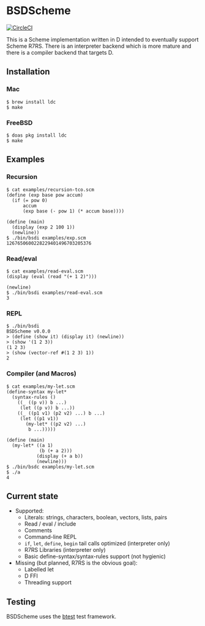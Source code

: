 # BSDScheme

[![CircleCI](https://circleci.com/gh/eatonphil/bsdscheme.svg?style=svg)](https://circleci.com/gh/eatonphil/bsdscheme)

This is a Scheme implementation written in D intended to eventually
support Scheme R7RS. There is an interpreter backend which is more
mature and there is a compiler backend that targets D.

## Installation

### Mac

```
$ brew install ldc
$ make
```

### FreeBSD

```
$ doas pkg install ldc
$ make
```

## Examples

### Recursion

```
$ cat examples/recursion-tco.scm
(define (exp base pow accum)
  (if (= pow 0)
      accum
      (exp base (- pow 1) (* accum base))))

(define (main)
  (display (exp 2 100 1))
  (newline))
$ ./bin/bsdi examples/exp.scm
1267650600228229401496703205376
```

### Read/eval

```
$ cat examples/read-eval.scm
(display (eval (read "(+ 1 2)")))

(newline)
$ ./bin/bsdi examples/read-eval.scm
3
```

### REPL

```
$ ./bin/bsdi
BSDScheme v0.0.0
> (define (show it) (display it) (newline))
> (show '(1 2 3))
(1 2 3)
> (show (vector-ref #(1 2 3) 1))
2
```

### Compiler (and Macros)

```
$ cat examples/my-let.scm
(define-syntax my-let*
  (syntax-rules ()
    ((_ ((p v)) b ...)
     (let ((p v)) b ...))
    ((_ ((p1 v1) (p2 v2) ...) b ...)
     (let ((p1 v1))
       (my-let* ((p2 v2) ...)
		b ...)))))

(define (main)
  (my-let* ((a 1)
            (b (+ a 2)))
           (display (+ a b))
           (newline)))
$ ./bin/bsdc examples/my-let.scm
$ ./a
4
```

## Current state

* Supported:
  * Literals: strings, characters, boolean, vectors, lists, pairs
  * Read / eval / include
  * Comments
  * Command-line REPL
  * `if`, `let`, `define`, `begin` tail calls optimized (interpreter only)
  * R7RS Libraries (interpreter only)
  * Basic define-syntax/syntax-rules support (not hygienic)
* Missing (but planned, R7RS is the obvious goal):
  * Labelled let
  * D FFI
  * Threading support

## Testing

BSDScheme uses the [btest](https://github.com/briansteffens/btest) test framework.
